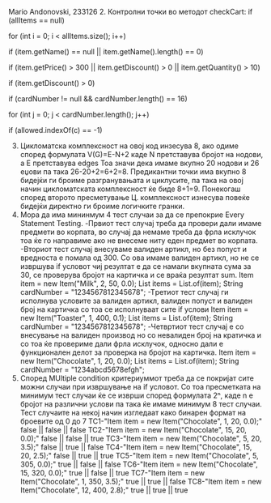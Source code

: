 Mario Andonovski, 233126
2. Контролни точки во методот checkCart:
if (allItems == null)

for (int i = 0; i < allItems.size(); i++)

if (item.getName() == null || item.getName().length() == 0)

if (item.getPrice() > 300 || item.getDiscount() > 0 || item.getQuantity() > 10)

if (item.getDiscount() > 0)

if (cardNumber != null && cardNumber.length() == 16)

for (int j = 0; j < cardNumber.length(); j++)

if (allowed.indexOf(c) == -1)

3. Цикломатска комплексност на овој код инзесува 8, ако одиме според формулата V(G)=E-N+2 каде N претставува бројот на нодови, а Е претставува edges
   Тоа значи дека имаме вкупно 20 нодови и 26 еџови па така 26-20+2=6+2=8. Предикантни точки има вкупно 8 бидејќи ги броиме разгранувањата и циклусите, па така на овој начин цикломатската комплексност ќе биде 8+1=9. Понекогаш според второто пресметување Ц. комплексност изнесува повеќе бидејќи директно ги броиме логичките гранки.
4. Мора да има мининмум 4 тест случаи за да се препокрие Every Statement Testing.
   -Првиот тест случај треба да провери дали имаме предмети во корпата, во случај да немаме треба да фрла исклучок тоа ќе го направиме ако не внесеме ниту еден предмет во корпата.
   -Вториот тест случај внесуваме валиден артикл, но без попуст и вредноста е помала од 300. Со ова имаме валиден артикл, но не се извршува if условот чиј резултат е да се намали вкупната сума за 30, се проверува бројот на картичка и се враќа резултат sum.
   Item item = new Item("Milk", 2, 50, 0.0);
List<Item> items = List.of(item);
String cardNumber = "1234567812345678";
   -Tретиот тест случај ги исполнува условите за валиден артикл, валиден попуст и валиден број на картичка со тоа се исполнуваат сите if услови
   Item item = new Item("Toaster", 1, 400, 0.1); 
List<Item> items = List.of(item);
String cardNumber = "1234567812345678";
   -Четвртиот тест случај е со внесување на валиден производ но со невалиден број на кратичка и со тоа ќе провериме дали фрла исклучок, односно дали е функционален делот за проверка на бројот на картичка.
   Item item = new Item("Chocolate", 1, 20, 0.0);
List<Item> items = List.of(item);
String cardNumber = "1234abcd5678efgh";
5. Според MUltiple condition критериуммот треба да се покријат сите можни случаи  при извршување на if условот. Со тоа пресметката на минимум тест случаи ќе се изврши според формулата 2ⁿ, каде n e бројот на различни услови па така ќе имаме минимум 8 тест случаи.
   Тест случаите на некој начин изгледаат како бинарен формат на броевите од 0 до 7
   TC1-"Item item = new Item("Chocolate", 1, 20, 0.0);" false || false || false
   TC2-"Item item = new Item("Chocolate", 15, 20, 0.0);" false || false || true
   TC3-"Item item = new Item("Chocolate", 5, 20, 3.5);"  false || true || false
   TC4-"Item item = new Item("Chocolate", 15, 20, 2.5);" false || true || true
   TC5-"Item item = new Item("Chocolate", 5, 305, 0.0);" true || false || false
   TC6-"Item item = new Item("Chocolate", 15, 320, 0.0);" true || false || true
   TC7-"Item item = new Item("Chocolate", 1, 350, 3.5);" true || true || false
   TC8-"Item item = new Item("Chocolate", 12, 400, 2.8);" true || true || true
   
